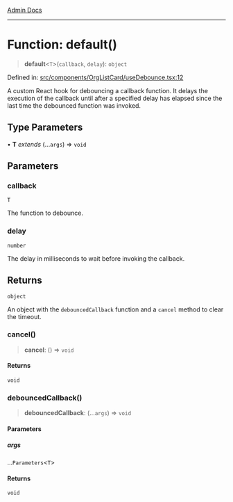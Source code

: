 [Admin Docs](/)

***

# Function: default()

> **default**\<`T`\>(`callback`, `delay`): `object`

Defined in: [src/components/OrgListCard/useDebounce.tsx:12](https://github.com/syedali237/talawa-admin/blob/dd4a08e622d0fa38bcf9758a530e8cdf917dbac8/src/components/OrgListCard/useDebounce.tsx#L12)

A custom React hook for debouncing a callback function.
It delays the execution of the callback until after a specified delay has elapsed
since the last time the debounced function was invoked.

## Type Parameters

• **T** *extends* (...`args`) => `void`

## Parameters

### callback

`T`

The function to debounce.

### delay

`number`

The delay in milliseconds to wait before invoking the callback.

## Returns

`object`

An object with the `debouncedCallback` function and a `cancel` method to clear the timeout.

### cancel()

> **cancel**: () => `void`

#### Returns

`void`

### debouncedCallback()

> **debouncedCallback**: (...`args`) => `void`

#### Parameters

##### args

...`Parameters`\<`T`\>

#### Returns

`void`

